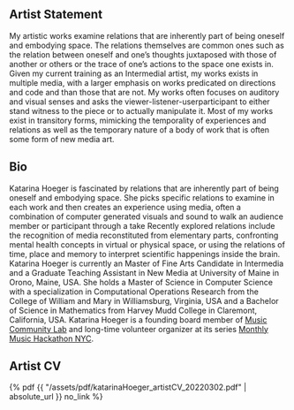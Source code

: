 ## Artist Statement
My artistic works examine relations that are inherently part of being oneself
and embodying space. The relations themselves are common ones
such as the relation between oneself and one’s thoughts juxtaposed with
those of another or others or the trace of one’s actions to the space one
exists in. Given my current training as an Intermedial artist, my works
exists in multiple media, with a larger emphasis on works predicated on
directions and code and than those that are not. My works often focuses
on auditory and visual senses and asks the viewer-listener-userparticipant
to either stand witness to the piece or to actually manipulate
it. Most of my works exist in transitory forms, mimicking the temporality
of experiences and relations as well as the temporary nature of a body
of work that is often some form of new media art.

## Bio
Katarina Hoeger is fascinated by relations that are inherently part of being
oneself and embodying space. She picks specific relations to examine
in each work and then creates an experience using media, often a
combination of computer generated visuals and sound to walk an audience
member or participant through a take Recently explored relations
include the recognition of media reconstituted from elementary parts,
confronting mental health concepts in virtual or physical space, or using
the relations of time, place and memory to interpret scientific happenings
inside the brain.
Katarina Hoeger is currently an Master of Fine Arts Candidate in Intermedia
and a Graduate Teaching Assistant in New Media at University of
Maine in Orono, Maine, USA. She holds a Master of Science in Computer
Science with a specialization in Computational Operations Research from
the College of William and Mary in Williamsburg, Virginia, USA and a
Bachelor of Science in Mathematics from Harvey Mudd College in Claremont,
California, USA.
Katarina Hoeger is a founding board member of [Music Community Lab](https://musiccommunitylab.org/) and long-time volunteer organizer at its series [Monthly Music Hackathon NYC](https://monthlymusichackathon.org/).

## Artist CV
<!-- https://mihajlonesic.gitlab.io/jpe-examples/  -->
<!-- March 2022 [Temporary Artist CV]( ) -->
  {% pdf {{ "/assets/pdf/katarinaHoeger_artistCV_20220302.pdf" | absolute_url }} no_link %}
  <!-- {% pdf {{"//assets//pdf//katarinaHoeger_artistCV_20220302.pdf" | absolute_url }} no_link %} -->

